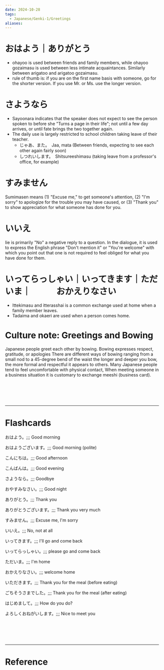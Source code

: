 ```yaml
---
date: 2024-10-28
tags:
  - Japanese/Genki-1/Greetings
aliases:
---
```

# おはよう｜ありがとう
- ohayoo is used between friends and family members, while ohayoo gozaimasu is used between less intimate acquaintances. Similarly between arigatoo and arigatoo gozaimasu.
- rule of thumb is: if you are on the first name basis with someone, go for the shorter version. If you use Mr. or Ms. use the longer version.
# さようなら
- Sayoonara indicates that the speaker does not expect to see the person spoken to before she "Turns a page in their life"; not until a few day arrives, or until fate brings the two together again.
- The daily use is largely restricted to school children taking leave of their teacher.
	- じゃあ、また。　Jaa, mata
		(Between friends, expecting to see each other again fairly soon)
	- しつれいします。　Shitsureeshimasu
		(taking leave from a professor's office, for example)
# すみません
Sumimasen means (1) "Excuse me," to get someone's attention, (2) "I'm sorry" to apologize for the trouble you may have caused, or (3) "Thank you" to show appreciation for what someone has done for you.
# いいえ
Iie is primarily "No" a negative reply to a question. In the dialogue, it is used to express the English phrase "Don't mention it" or "You're welcome" with which you point out that one is not required to feel obliged for what you have done for them.
# いってらっしゃい｜いってきます｜ただいま｜　　　おかえりなさい
- Ittekimasu and itterasshai is a common exchange used at home when a family member leaves.
- Tadaima and okaeri are used when a person comes home.
# Culture note: Greetings and Bowing
Japanese people greet each other by bowing.
Bowing expresses respect, gratitude, or apologies
There are different ways of bowing ranging from a small nod to a 45-degree bend of the waist
the longer and deeper you bow, the more formal and respectful it appears to others.
Many Japanese people tend to feel uncomfortable with physical contact, When meeting someone in a business situation it is customary to exchange meeshi (business card).

# ‌
---
# Flashcards
おはよう。;;; Good morning
<!--SR:!2024-11-24,17,250!2024-12-08,28,270-->
おはようございます。;;; Good morning (polite)
<!--SR:!2024-12-07,27,270!2024-12-02,25,270-->
こんにちは。;;; Good afternoon
<!--SR:!2024-12-11,31,270!2024-11-21,16,250-->
こんばんは。;;; Good evening
<!--SR:!2024-12-01,24,270!2024-12-13,33,270-->
さようなら。;;; Goodbye
<!--SR:!2024-12-08,28,270!2024-12-07,27,270-->
おやすみなさい。;;; Good night
<!--SR:!2024-12-09,29,270!2024-12-13,33,270-->
ありがとう。;;; Thank you
<!--SR:!2024-12-08,28,270!2024-11-25,18,250-->
ありがとうございます。;;; Thank you very much
<!--SR:!2024-12-02,25,270!2024-12-11,31,270-->
すみません。;;; Excuse me, I'm sorry
<!--SR:!2024-12-13,33,270!2024-12-09,29,270-->
いいえ。;;; No, not at all
<!--SR:!2024-12-11,31,270!2024-12-12,32,270-->
いってきます。;;; I'll go and come back
<!--SR:!2024-12-08,28,270!2024-12-12,32,270-->
いってらっしゃい。;;; please go and come back
<!--SR:!2024-12-03,26,270!2024-11-17,12,230-->
ただいま。;;; I'm home
<!--SR:!2024-12-07,27,270!2024-12-01,24,270-->
おかえりなさい。;;; welcome home
<!--SR:!2024-12-09,29,270!2024-12-02,25,270-->
いただきます。;;; Thank you for the meal (before eating)
<!--SR:!2024-12-01,24,270!2024-12-12,32,270-->
ごちそうさまでした。;;; Thank you for the meal (after eating)
<!--SR:!2024-11-17,12,230!2024-12-03,26,270-->
はじめまして。;;; How do you do?
<!--SR:!2024-11-17,12,230!2024-11-17,12,230-->
よろしくおねがいします。;;; Nice to meet you
<!--SR:!2024-12-12,32,270!2024-11-17,12,230-->

# ‌
---
# Reference
